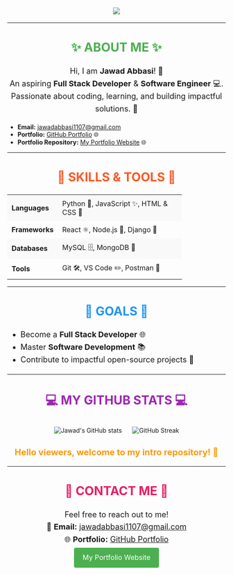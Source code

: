 <h1 align="center">
    <img src="https://readme-typing-svg.demolab.com?font=Fira+Code&weight=700&size=40&duration=4000&pause=500&center=true&vCenter=true&width=900&lines=Welcome+to+My+Intro+Repository+❤" style="color:green; font-weight:bolder;" />
</h1>

---

<h2 align="center" style="font-size: 28px; font-weight: bold; text-transform: uppercase; color: #4CAF50;">✨ About Me ✨</h2>

<p align="center" style="font-size: 18px; line-height: 1.6;">
Hi, I am <strong>Jawad Abbasi</strong>! 🚀<br>
An aspiring <strong>Full Stack Developer</strong> & <strong>Software Engineer</strong> 💻.<br>
Passionate about coding, learning, and building impactful solutions. 🌟
</p>

<ul>
  <li><strong>Email:</strong> <a href="mailto:jawadabbasi1107@gmail.com">jawadabbasi1107@gmail.com</a></li>
  <li><strong>Portfolio:</strong> <a href="https://github.com/JawadAbbasi14/jawadabbasi14">GitHub Portfolio</a> 🌐</li>
  <li><strong>Portfolio Repository:</strong> <a href="https://jawadabbasi14.github.io/My_portfolio/">My Portfolio Website</a> 🌐</li>
</ul>

---

<h2 align="center" style="font-size: 28px; font-weight: bold; text-transform: uppercase; color: #FF5722;">🌟 Skills & Tools 🌟</h2>

<table align="center" style="border-collapse: collapse; width: 80%; font-size: 16px;">
  <tr style="background-color: #f9f9f9;">
    <td style="padding: 10px; font-weight: bold;">Languages</td>
    <td style="padding: 10px;">Python 🐍, JavaScript ✨, HTML & CSS 🎨</td>
  </tr>
  <tr>
    <td style="padding: 10px; font-weight: bold;">Frameworks</td>
    <td style="padding: 10px;">React ⚛️, Node.js 🌿, Django 🍃</td>
  </tr>
  <tr style="background-color: #f9f9f9;">
    <td style="padding: 10px; font-weight: bold;">Databases</td>
    <td style="padding: 10px;">MySQL 🗄️, MongoDB 🍃</td>
  </tr>
  <tr>
    <td style="padding: 10px; font-weight: bold;">Tools</td>
    <td style="padding: 10px;">Git 🛠️, VS Code ✏️, Postman 🚀</td>
  </tr>
</table>

---

<h2 align="center" style="font-size: 28px; font-weight: bold; text-transform: uppercase; color: #2196F3;">🚀 Goals 🚀</h2>

<ul style="font-size: 18px; line-height: 1.6;">
  <li>Become a <strong>Full Stack Developer</strong> 🌐</li>
  <li>Master <strong>Software Development</strong> 📚</li>
  <li>Contribute to impactful open-source projects 🌟</li>
</ul>

---

<h2 align="center" style="font-size: 28px; font-weight: bold; text-transform: uppercase; color: #9C27B0;">💻 My GitHub Stats 💻</h2>

<p align="center">
    <img src="https://github-readme-stats.vercel.app/api?username=JawadAbbasi14&show_icons=true&theme=radical" alt="Jawad's GitHub stats" style="margin: 10px;" />
    <img src="https://github-readme-streak-stats.herokuapp.com/?user=JawadAbbasi14&theme=radical" alt="GitHub Streak" style="margin: 10px;" />
</p>

<p align="center" style="font-size: 20px; font-weight: bold; color: #FF9800;"><strong>Hello viewers, welcome to my intro repository! 🌟</strong></p>

---

<h2 align="center" style="font-size: 28px; font-weight: bold; text-transform: uppercase; color: #E91E63;">📝 Contact Me 📝</h2>

<p align="center" style="font-size: 18px; line-height: 1.6;">
Feel free to reach out to me!<br>
📧 <strong>Email:</strong> <a href="mailto:jawadabbasi1107@gmail.com">jawadabbasi1107@gmail.com</a><br>
🌐 <strong>Portfolio:</strong> <a href="https://github.com/JawadAbbasi14/jawadabbasi14">GitHub Portfolio</a><br>
<a href="https://jawadabbasi14.github.io/My_portfolio/" class="portfolio-button">My Portfolio Website</a>

<style>
.portfolio-button {
  background-color: #4CAF50; /* Green color */
  border: none;
  color: white;
  padding: 10px 20px;
  text-align: center;
  text-decoration: none;
  display: inline-block;
  font-size: 16px;
  margin: 4px 2px;
  cursor: pointer;
  border-radius: 4px;
}

.portfolio-button:hover {
  background-color: #3e8e41; /* Darker green on hover */
}
</style>
</p>
